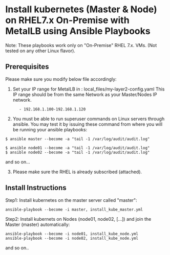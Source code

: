 # Install kubernetes (Master & Node) on RHEL7.x On-Premise with MetalLB using Ansible Playbooks

Note: These playbooks work only on "On-Premise" RHEL 7.x. VMs.
(Not tested on any other Linux flavor).

##  Prerequisites

Please make sure you modify below file accordingly:

1. Set your IP range for MetalLB in : local_files/my-layer2-config.yaml 
This IP range should be from the same Network as your Master/Nodes IP network.

```
      - 192.168.1.100-192.168.1.120
```

2. You must be able to run superuser commands on Linux servers through ansible.
You may test it by issuing these command from where you will be running your ansible playbooks:

```
$ ansible master --become -a "tail -1 /var/log/audit/audit.log"

$ ansible node01 --become -a "tail -1 /var/log/audit/audit.log"
$ ansible node02 --become -a "tail -1 /var/log/audit/audit.log"
```
and so on...

3. Please make sure the RHEL is already subscribed (attached).


## Install Instructions 

Step1: Install kubernetes on the master server called "master":

```
ansible-playbook --become -i master, install_kube_master.yml
```

Step2: Install kubernets on Nodes (node01, node02, [...]) and join the Master (master) automatically:

```
ansible-playbook --become -i node01, install_kube_node.yml
ansible-playbook --become -i node02, install_kube_node.yml
```

and so on..
